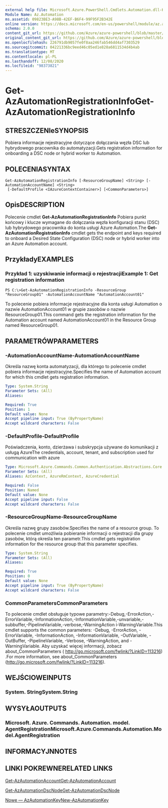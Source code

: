 ```yaml
---
external help file: Microsoft.Azure.PowerShell.Cmdlets.Automation.dll-Help.xml
Module Name: Az.Automation
ms.assetid: 09823BE3-A98B-42EF-B6F4-99F95F2B342E
online version: https://docs.microsoft.com/en-us/powershell/module/az.automation/get-azautomationregistrationinfo
schema: 2.0.0
content_git_url: https://github.com/Azure/azure-powershell/blob/master/src/Automation/Automation/help/Get-AzAutomationRegistrationInfo.md
original_content_git_url: https://github.com/Azure/azure-powershell/blob/master/src/Automation/Automation/help/Get-AzAutomationRegistrationInfo.md
ms.openlocfilehash: 226791db9057fe0f8aa246fab546dd4af7303529
ms.sourcegitcommit: 04221336bc9eed46c05ed1e828a6811534d4b4ab
ms.translationtype: MT
ms.contentlocale: pl-PL
ms.lasthandoff: 12/08/2020
ms.locfileid: "98373821"
---
```

# <span data-ttu-id="11b27-101">Get-AzAutomationRegistrationInfo</span><span class="sxs-lookup"><span data-stu-id="11b27-101">Get-AzAutomationRegistrationInfo</span></span>

## <span data-ttu-id="11b27-102">STRESZCZENIe</span><span class="sxs-lookup"><span data-stu-id="11b27-102">SYNOPSIS</span></span>
<span data-ttu-id="11b27-103">Pobiera informacje rejestracyjne dotyczące dołączania węzła DSC lub hybrydowego pracownika do automatyzacji.</span><span class="sxs-lookup"><span data-stu-id="11b27-103">Gets registration information for onboarding a DSC node or hybrid worker to Automation.</span></span>

## <span data-ttu-id="11b27-104">POLECENIA</span><span class="sxs-lookup"><span data-stu-id="11b27-104">SYNTAX</span></span>

```
Get-AzAutomationRegistrationInfo [-ResourceGroupName] <String> [-AutomationAccountName] <String>
 [-DefaultProfile <IAzureContextContainer>] [<CommonParameters>]
```

## <span data-ttu-id="11b27-105">Opis</span><span class="sxs-lookup"><span data-stu-id="11b27-105">DESCRIPTION</span></span>
<span data-ttu-id="11b27-106">Polecenie cmdlet **Get-AzAutomationRegistrationInfo** Pobiera punkt końcowy i klucze wymagane do dołączania węzła konfiguracji stanu (DSC) lub hybrydowego pracownika do konta usługi Azure Automation.</span><span class="sxs-lookup"><span data-stu-id="11b27-106">The **Get-AzAutomationRegistrationInfo** cmdlet gets the endpoint and keys required to onboard a Desired State Configuration (DSC) node or hybrid worker into an Azure Automation account.</span></span>

## <span data-ttu-id="11b27-107">Przykłady</span><span class="sxs-lookup"><span data-stu-id="11b27-107">EXAMPLES</span></span>

### <span data-ttu-id="11b27-108">Przykład 1: uzyskiwanie informacji o rejestracji</span><span class="sxs-lookup"><span data-stu-id="11b27-108">Example 1: Get registration information</span></span>
```
PS C:\>Get-AzAutomationRegistrationInfo -ResourceGroup "ResourceGroup01" -AutomationAccountName "AutomationAccount01"
```

<span data-ttu-id="11b27-109">To polecenie pobiera informacje rejestracyjne dla konta usługi Automation o nazwie AutomationAccount01 w grupie zasobów o nazwie ResourceGroup01.</span><span class="sxs-lookup"><span data-stu-id="11b27-109">This command gets the registration information for the Automation account named AutomationAccount01 in the Resource Group named ResourceGroup01.</span></span>

## <span data-ttu-id="11b27-110">PARAMETRÓW</span><span class="sxs-lookup"><span data-stu-id="11b27-110">PARAMETERS</span></span>

### <span data-ttu-id="11b27-111">-AutomationAccountName</span><span class="sxs-lookup"><span data-stu-id="11b27-111">-AutomationAccountName</span></span>
<span data-ttu-id="11b27-112">Określa nazwę konta automatyzacji, dla którego to polecenie cmdlet pobiera informacje rejestracyjne.</span><span class="sxs-lookup"><span data-stu-id="11b27-112">Specifies the name of Automation account for which this cmdlet gets registration information.</span></span>

```yaml
Type: System.String
Parameter Sets: (All)
Aliases:

Required: True
Position: 1
Default value: None
Accept pipeline input: True (ByPropertyName)
Accept wildcard characters: False
```

### <span data-ttu-id="11b27-113">-DefaultProfile</span><span class="sxs-lookup"><span data-stu-id="11b27-113">-DefaultProfile</span></span>
<span data-ttu-id="11b27-114">Poświadczenia, konto, dzierżawa i subskrypcja używane do komunikacji z usługą Azure</span><span class="sxs-lookup"><span data-stu-id="11b27-114">The credentials, account, tenant, and subscription used for communication with azure</span></span>

```yaml
Type: Microsoft.Azure.Commands.Common.Authentication.Abstractions.Core.IAzureContextContainer
Parameter Sets: (All)
Aliases: AzContext, AzureRmContext, AzureCredential

Required: False
Position: Named
Default value: None
Accept pipeline input: False
Accept wildcard characters: False
```

### <span data-ttu-id="11b27-115">-ResourceGroupName</span><span class="sxs-lookup"><span data-stu-id="11b27-115">-ResourceGroupName</span></span>
<span data-ttu-id="11b27-116">Określa nazwę grupy zasobów.</span><span class="sxs-lookup"><span data-stu-id="11b27-116">Specifies the name of a resource group.</span></span>
<span data-ttu-id="11b27-117">To polecenie cmdlet umożliwia pobieranie informacji o rejestracji dla grupy zasobów, którą określa ten parametr.</span><span class="sxs-lookup"><span data-stu-id="11b27-117">This cmdlet gets registration information for the resource group that this parameter specifies.</span></span>

```yaml
Type: System.String
Parameter Sets: (All)
Aliases:

Required: True
Position: 0
Default value: None
Accept pipeline input: True (ByPropertyName)
Accept wildcard characters: False
```

### <span data-ttu-id="11b27-118">CommonParameters</span><span class="sxs-lookup"><span data-stu-id="11b27-118">CommonParameters</span></span>
<span data-ttu-id="11b27-119">To polecenie cmdlet obsługuje typowe parametry:-Debug,-ErrorAction,-ErrorVariable,-InformationAction,-InformationVariable,-unvariable,-subbuffer,-PipelineVariable,-verbose,-WarningAction i-WarningVariable.</span><span class="sxs-lookup"><span data-stu-id="11b27-119">This cmdlet supports the common parameters: -Debug, -ErrorAction, -ErrorVariable, -InformationAction, -InformationVariable, -OutVariable, -OutBuffer, -PipelineVariable, -Verbose, -WarningAction, and -WarningVariable.</span></span> <span data-ttu-id="11b27-120">Aby uzyskać więcej informacji, zobacz about_CommonParameters ( http://go.microsoft.com/fwlink/?LinkID=113216) .</span><span class="sxs-lookup"><span data-stu-id="11b27-120">For more information, see about_CommonParameters (http://go.microsoft.com/fwlink/?LinkID=113216).</span></span>

## <span data-ttu-id="11b27-121">WEJŚCIOWE</span><span class="sxs-lookup"><span data-stu-id="11b27-121">INPUTS</span></span>

### <span data-ttu-id="11b27-122">System. String</span><span class="sxs-lookup"><span data-stu-id="11b27-122">System.String</span></span>

## <span data-ttu-id="11b27-123">WYSYŁA</span><span class="sxs-lookup"><span data-stu-id="11b27-123">OUTPUTS</span></span>

### <span data-ttu-id="11b27-124">Microsoft. Azure. Commands. Automation. model. AgentRegistration</span><span class="sxs-lookup"><span data-stu-id="11b27-124">Microsoft.Azure.Commands.Automation.Model.AgentRegistration</span></span>

## <span data-ttu-id="11b27-125">INFORMACYJN</span><span class="sxs-lookup"><span data-stu-id="11b27-125">NOTES</span></span>

## <span data-ttu-id="11b27-126">LINKI POKREWNE</span><span class="sxs-lookup"><span data-stu-id="11b27-126">RELATED LINKS</span></span>

[<span data-ttu-id="11b27-127">Get-AzAutomationAccount</span><span class="sxs-lookup"><span data-stu-id="11b27-127">Get-AzAutomationAccount</span></span>](./Get-AzAutomationAccount.md)

[<span data-ttu-id="11b27-128">Get-AzAutomationDscNode</span><span class="sxs-lookup"><span data-stu-id="11b27-128">Get-AzAutomationDscNode</span></span>](./Get-AzAutomationDscNode.md)

[<span data-ttu-id="11b27-129">Nowe — AzAutomationKey</span><span class="sxs-lookup"><span data-stu-id="11b27-129">New-AzAutomationKey</span></span>](./New-AzAutomationKey.md)



